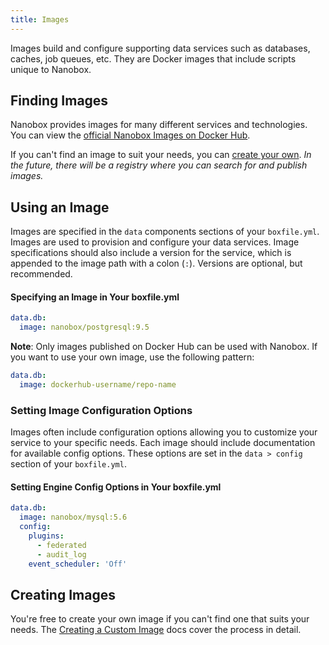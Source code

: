 ```yaml
---
title: Images
---
```


Images build and configure supporting data services such as databases, caches, job queues, etc. They are Docker images that include scripts unique to Nanobox.

## Finding Images
Nanobox provides images for many different services and technologies. You can view the [official Nanobox Images on Docker Hub](https://hub.docker.com/u/nanobox/).

If you can't find an image to suit your needs, you can [create your own](/images/create/). *In the future, there will be a registry where you can search for and publish images.*

## Using an Image
Images are specified in the `data` components sections of your `boxfile.yml`. Images are used to provision and configure your data services. Image specifications should also include a version for the service, which is appended to the image path with a colon (`:`). Versions are optional, but recommended.

#### Specifying an Image in Your boxfile.yml
```yaml
data.db:
  image: nanobox/postgresql:9.5
```

**Note**: Only images published on Docker Hub can be used with Nanobox. If you want to use your own image, use the following pattern:

```yaml
data.db:
  image: dockerhub-username/repo-name
```

### Setting Image Configuration Options
Images often include configuration options allowing you to customize your service to your specific needs. Each image should include documentation for available config options. These options are set in the  `data > config` section of your `boxfile.yml`.

#### Setting Engine Config Options in Your boxfile.yml
```yaml
data.db:
  image: nanobox/mysql:5.6
  config:
    plugins:
      - federated
      - audit_log
    event_scheduler: 'Off'
```

## Creating Images
You're free to create your own image if you can't find one that suits your needs. The [Creating a Custom Image](/images/create/) docs cover the process in detail.
